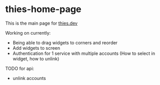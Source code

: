 # thies-home-page

This is the main page for [thies.dev](https://thies.dev)

Working on currently:

- Being able to drag widgets to corners and reorder
- Add widgets to screen
- Authentication for 1 service with multiple accounts (How to select in widget, how to unlink)

TODO for api:

- unlink accounts
